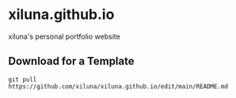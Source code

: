 # xiluna.github.io
xiluna's personal portfolio website

## Download for a Template
```
git pull https://github.com/xiluna/xiluna.github.io/edit/main/README.md
```

